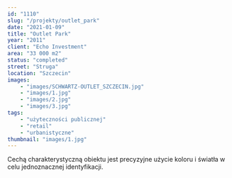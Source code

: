 ```yaml
---
id: "1110"
slug: "/projekty/outlet_park"
date: "2021-01-09"
title: "Outlet Park"
year: "2011"
client: "Echo Investment"
area: "33 000 m2"
status: "completed"
street: "Struga"
location: "Szczecin"
images: 
    - "images/SCHWARTZ-OUTLET_SZCZECIN.jpg"    
    - "images/1.jpg"
    - "images/2.jpg"
    - "images/3.jpg"
tags: 
    - "użyteczności publicznej"
    - "retail"
    - "urbanistyczne"
thumbnail: "images/1.jpg"
---
```

Cechą charakterystyczną obiektu jest precyzyjne użycie koloru i&nbsp;światła w celu jednoznacznej identyfikacji.
